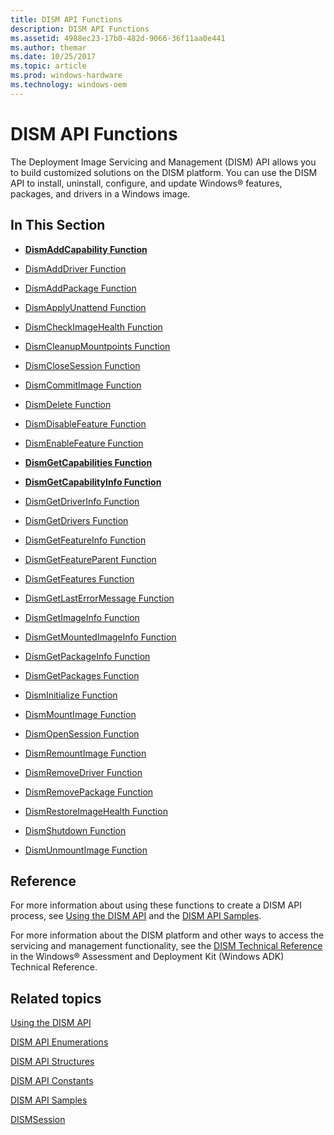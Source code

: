 ```yaml
---
title: DISM API Functions
description: DISM API Functions
ms.assetid: 4988ec23-17b0-482d-9066-36f11aa0e441
ms.author: themar
ms.date: 10/25/2017
ms.topic: article
ms.prod: windows-hardware
ms.technology: windows-oem
---
```


# DISM API Functions


The Deployment Image Servicing and Management (DISM) API allows you to build customized solutions on the DISM platform. You can use the DISM API to install, uninstall, configure, and update Windows® features, packages, and drivers in a Windows image.

## <span id="In_This_Section"></span><span id="in_this_section"></span><span id="IN_THIS_SECTION"></span>In This Section


-   [**DismAddCapability Function**](dismaddcapability.md)

-   [DismAddDriver Function](dismadddriver-function.md)

-   [DismAddPackage Function](dismaddpackage-function.md)

-   [DismApplyUnattend Function](dismapplyunattend-function.md)

-   [DismCheckImageHealth Function](dismcheckimagehealth-function.md)

-   [DismCleanupMountpoints Function](dismcleanupmountpoints-function.md)

-   [DismCloseSession Function](dismclosesession-function.md)

-   [DismCommitImage Function](dismcommitimage-function.md)

-   [DismDelete Function](dismdelete-function.md)

-   [DismDisableFeature Function](dismdisablefeature-function.md)

-   [DismEnableFeature Function](dismenablefeature-function.md)

-   [**DismGetCapabilities Function**](dismgetcapabilities.md)

-   [**DismGetCapabilityInfo Function**](dismgetcapabilityinfo.md)

-   [DismGetDriverInfo Function](dismgetdriverinfo-function.md)

-   [DismGetDrivers Function](dismgetdrivers-function.md)

-   [DismGetFeatureInfo Function](dismgetfeatureinfo-function.md)

-   [DismGetFeatureParent Function](dismgetfeatureparent-function.md)

-   [DismGetFeatures Function](dismgetfeatures-function.md)

-   [DismGetLastErrorMessage Function](dismgetlasterrormessage-function.md)

-   [DismGetImageInfo Function](dismgetimageinfo-function.md)

-   [DismGetMountedImageInfo Function](dismgetmountedimageinfo-function.md)

-   [DismGetPackageInfo Function](dismgetpackageinfo-function.md)

-   [DismGetPackages Function](dismgetpackages-function.md)

-   [DismInitialize Function](disminitialize-function.md)

-   [DismMountImage Function](dismmountimage-function.md)

-   [DismOpenSession Function](dismopensession-function.md)

-   [DismRemountImage Function](dismremountimage-function.md)

-   [DismRemoveDriver Function](dismremovedriver-function.md)

-   [DismRemovePackage Function](dismremovepackage-function.md)

-   [DismRestoreImageHealth Function](dismrestoreimagehealth-function.md)

-   [DismShutdown Function](dismshutdown-function.md)

-   [DismUnmountImage Function](dismunmountimage-function.md)

## <span id="Reference"></span><span id="reference"></span><span id="REFERENCE"></span>Reference


For more information about using these functions to create a DISM API process, see [Using the DISM API](using-the-dism-api.md) and the [DISM API Samples](dism-api-samples.md).

For more information about the DISM platform and other ways to access the servicing and management functionality, see the [DISM Technical Reference](http://go.microsoft.com/fwlink/?LinkId=200687) in the Windows® Assessment and Deployment Kit (Windows ADK) Technical Reference.

## <span id="related_topics"></span>Related topics


[Using the DISM API](using-the-dism-api.md)

[DISM API Enumerations](dism-api-enumerations.md)

[DISM API Structures](dism-api-structures.md)

[DISM API Constants](dism-api-constants.md)

[DISM API Samples](dism-api-samples.md)

[DISMSession](dismsession.md)

 

 




